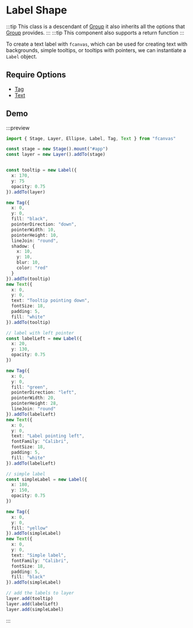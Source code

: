 # Label Shape

:::tip
This class is a descendant of [Group](/guide/essentials/Group) it also inherits all the options that [Group](/guide/essentials/Group) provides.
:::
:::tip
This component also supports a return function
:::

To create a text label with `fcanvas`, which can be used for creating text with backgrounds, simple tooltips, or tooltips with pointers, we can instantiate a `Label` object.

## Require Options

- [Tag](/guide/shapes/Tag)
- [Text](/guide/shapes/Text)

## Demo

:::preview
```ts
import { Stage, Layer, Ellipse, Label, Tag, Text } from "fcanvas"

const stage = new Stage().mount("#app")
const layer = new Layer().addTo(stage)


const tooltip = new Label({
  x: 170,
  y: 75
  opacity: 0.75
}).addTo(layer)

new Tag({
  x: 0,
  y: 0,
  fill: "black",
  pointerDirection: "down",
  pointerWidth: 10,
  pointerHeight: 10,
  lineJoin: "round",
  shadow: {
    x: 10,
    y: 10,
    blur: 10,
    color: "red"
  }
}).addTo(tooltip)
new Text({
  x: 0,
  y: 0,
  text: "Tooltip pointing down",
  fontSize: 18,
  padding: 5,
  fill: "white"
}).addTo(tooltip)

// label with left pointer
const labelLeft = new Label({
  x: 20,
  y: 130,
  opacity: 0.75
})

new Tag({
  x: 0,
  y: 0,
  fill: "green",
  pointerDirection: "left",
  pointerWidth: 20,
  pointerHeight: 28,
  lineJoin: "round"
}).addTo(labelLeft)
new Text({
  x: 0,
  y: 0,
  text: "Label pointing left",
  fontFamily: "Calibri",
  fontSize: 18,
  padding: 5,
  fill: "white"
}).addTo(labelLeft)

// simple label
const simpleLabel = new Label({
  x: 180,
  y: 150,
  opacity: 0.75
})

new Tag({
  x: 0,
  y: 0,
  fill: "yellow"
}).addTo(simpleLabel)
new Text({
  x: 0,
  y: 0,
  text: "Simple label",
  fontFamily: "Calibri",
  fontSize: 18,
  padding: 5,
  fill: "black"
}).addTo(simpleLabel)

// add the labels to layer
layer.add(tooltip)
layer.add(labelLeft)
layer.add(simpleLabel)
```
:::
